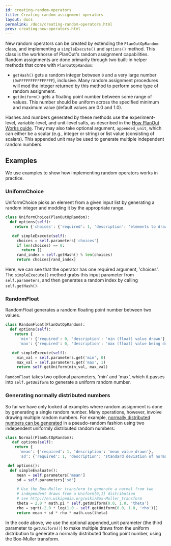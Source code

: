 ```yaml
---
id: creating-random-operators
title: Creating random assignment operators
layout: docs
permalink: /docs/creating-random-operators.html
prev: creating-new-operators.html
---
```


New random operators can be created by extending the `PlanOutOpRandom` class,
and implementing a `simpleExecute()` and `options()` method.
This class is the workhorse of PlanOut's random assignment capabilities.
Random assignments are done primarily through two built-in helper methods that come with `PlanOutOpRandom`:

 - `getHash()` gets a random integer between `0` and a very large number (`0xFFFFFFFFFFFFFFF`), inclusive.
 Many random assignment procedures will mod the integer returned by
 this method to perform some type of random assignment.
 - `getUniform()` gets a floating point number between some range of values.
This number should be uniform across the specified minimum and maximum value (default values are 0.0 and 1.0).

Hashes and numbers generated by these methods use the experiment-level,
variable-level, and unit-level salts, as described in the
 [How PlanOut Works guide](how-planout-works.html). 
They may also take optional argument, `appended_unit`, which can
either be a scalar (e.g., integer or string) or list value
(consisting of scalars). This appended unit may be used to generate
multiple independent random numbers.

## Examples
We use examples to show how implementing random operators works in practice.

### UniformChoice
UniformChoice picks an element from a given input list by generating a random integer and modding it by the appropriate range.

```python
class UniformChoice(PlanOutOpRandom):
  def options(self):
    return {'choices': {'required': 1, 'description': 'elements to draw from'}}

   def simpleExecute(self):
     choices = self.parameters['choices']
     if len(choices) == 0:
       return []
     rand_index = self.getHash() % len(choices)
     return choices[rand_index]
```

Here, we can see that the operator has one required argument, 'choices'.  The `simpleExecute()` method grabs this input parameter from `self.parameters`, and then generates a random index by calling `self.getHash()`.

### RandomFloat
RandomFloat generates a random floating point number between two values.

```python
class RandomFloat(PlanOutOpRandom):
  def options(self):
    return {
      'min': {'required': 0, 'description': 'min (float) value drawn'},
      'max': {'required': 0, 'description': 'max (float) value being drawn'}}

   def simpleExecute(self):
     min_val = self.parameters.get('min', 0)
     max_val = self.parameters.get('max', 1)
     return self.getUniform(min_val, max_val)
```
`RandomFloat` takes two optional parameters, 'min' and 'max', which it passes into `self.getUniform` to generate a uniform random number. 

### Generating normally distributed numbers
So far we have only looked at examples where random assignment is done by
generating a single random number.
Many operations, however, involve drawing multiple random numbers.
For example, [normally distributed numbers can be generated](http://en.wikipedia.org/wiki/Box-Muller_transform) in a pseudo-random
fashion using two independent uniformly distributed random numbers:

```python
class Normal(PlanOutOpRandom):
   def options(self):
    return {
      'mean': {'required': 1, 'description': 'mean value drawn'},
      'sd': {'required': 1, 'description': 'standard deviation of normal'}}

 def options():
  def simpleEvaluate():
     mean = self.parameters['mean']
     sd = self.parameters['sd']

     # Use the Box-Muller transform to generate a normal from two
     # independent draws from a Uniform[0,1] distribution
     # see http://en.wikipedia.org/wiki/Box-Muller_transform
     theta = 2.0 * math.pi * self.getUniform(0.0, 1.0, 'theta')
     rho = sqrt(-2.0 * log(1.0 - self.getUniform(0.0, 1.0, 'rho')))
     return mean + sd * rho * math.cos(theta)
```

In the code above, we use the optional appended_unit parameter (the third parameter to `getUniform()`) to make multiple draws from the uniform distribution to generate a normally distributed floating point number, using the Box-Muller transform.
